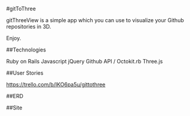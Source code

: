 #gitToThree

gitThreeView is a simple app which you can use to visualize your Github repositories in 3D.

Enjoy.


##Technologies

Ruby on Rails
Javascript
jQuery
Github API / Octokit.rb
Three.js


##User Stories 

https://trello.com/b/IKO6pa5u/gittothree

##ERD

##Site